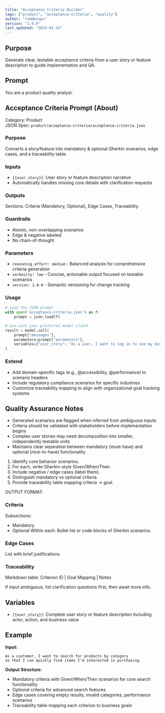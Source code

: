```yaml
---
title: "Acceptance Criteria Builder"
tags: ["product", "acceptance-criteria", "quality"]
author: "raddevops"
version: "1.0.0"
last_updated: "2025-01-14"
---
```

## Purpose
Generate clear, testable acceptance criteria from a user story or feature description to guide implementation and QA.
## Prompt
You are a product quality analyst.

## Acceptance Criteria Prompt (About)
Category: Product  
JSON Spec: `product/acceptance-criteria/acceptance-criteria.json`

### Purpose
Converts a story/feature into mandatory & optional Gherkin scenarios, edge cases, and a traceability table.

### Inputs
- `{{user_story}}`: User story or feature description narrative
- Automatically handles missing core details with clarification requests

### Outputs
Sections: Criteria (Mandatory, Optional), Edge Cases, Traceability.

### Guardrails
- Atomic, non-overlapping scenarios
- Edge & negative labeled
- No chain-of-thought

### Parameters
- `reasoning_effort: medium` - Balanced analysis for comprehensive criteria generation
- `verbosity: low` - Concise, actionable output focused on testable scenarios
- `version: 1.0.0` - Semantic versioning for change tracking

### Usage
```python
# Load the JSON prompt
with open('acceptance-criteria.json') as f:
    prompt = json.load(f)

# Use with your preferred model client
result = model.call(
    prompt["messages"],
    parameters=prompt["parameters"],
    variables={"user_story": "As a user, I want to log in to see my dashboard"}
)
```

### Extend
- Add domain-specific tags (e.g., @accessibility, @performance) to scenario headers
- Include regulatory compliance scenarios for specific industries
- Customize traceability mapping to align with organizational goal tracking systems

## Quality Assurance Notes
- Generated scenarios are flagged when inferred from ambiguous inputs
- Criteria should be validated with stakeholders before implementation begins
- Complex user stories may need decomposition into smaller, independently testable units
- Maintains clear separation between mandatory (must-have) and optional (nice-to-have) functionality
1. Identify core behavior scenarios.
2. For each, write Gherkin-style Given/When/Then.
3. Include negative / edge cases (label them).
4. Distinguish mandatory vs optional criteria.
5. Provide traceability table mapping criteria → goal.

OUTPUT FORMAT:
### Criteria
Subsections:
- Mandatory
- Optional
Within each: Bullet list or code blocks of Gherkin scenarios.
### Edge Cases
List with brief justifications.
### Traceability
Markdown table: Criterion ID | Goal Mapping | Notes

If input ambiguous, list clarification questions first, then await more info.
## Variables
- `{{user_story}}`: Complete user story or feature description including actor, action, and business value

## Example
**Input:**
```
As a customer, I want to search for products by category 
so that I can quickly find items I'm interested in purchasing.
```

**Output Structure:**
- Mandatory criteria with Given/When/Then scenarios for core search functionality
- Optional criteria for advanced search features  
- Edge cases covering empty results, invalid categories, performance scenarios
- Traceability table mapping each criterion to business goals